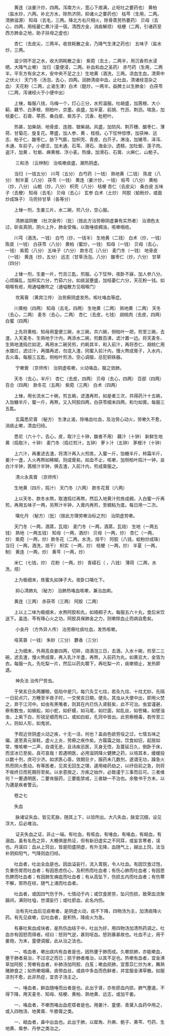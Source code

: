 <!-- { "loadSidebar": true } -->
　　黄连（淡姜汁炒，四两。泻南方火，宽心下痞满，止呕吐之要药也） 黄柏（盐水炒，六两。补北方水，除热济阴，抑诸火之要药也） 枯芩（生用，二两。清肺滋源） 知母（去毛，三两。降北方右尺相火，除骨蒸劳热要药） 贝母（去心，四两，用栝蒌仁煮汁浸一宿。清西方金，消痰解烦） 桔梗（二两，引诸药至西方肺金之地，助子扶母之虚也）

　　杏仁（去皮尖，三两半。收敛耗散之金，乃降气生津之药也） 五味子（盐水炒，三两。

　　滋少阴不足之水，收大阴耗散之金） 紫菀（去土，二两半，用沉香煎水浸晒，大降气止嗽） 当归（童便浸，二两。补血和血之圣药） 赤芍药（生用，二两半。平东方有余之木，安中央不足之土）生地黄（酒洗，三两。凉血生血，清荣中之伏火） 天门冬（汤泡，去心，四两。润肺清痰中血，止吐血，清诸经混杂之血） 天花粉（二两，止渴生津）白术（麸炒，一两半。益脾土以生肺金） 白茯苓（二两，泻诸经火于小便中出）

　　上锉，每服八钱，乌梅一个，灯心三分，水煎温服。吐衄盛，加茜根、大小蓟、藕节、白茅根、侧柏叶、京墨。痰盛，加半夏、前胡、竹沥、荆沥。喘急，加栝蒌仁、石膏、葶苈、桑白皮、紫苏子、沉香、枇杷叶。

　　热甚，加柴胡、地骨皮、连翘、银柴胡。风盛，加防风、荆芥穗、酸枣仁、薄荷、甘菊花、旋复花。寒盛，加人参、黄 、桂枝。心下怔忡惊悸，加茯神、远志、柏子仁、酸枣仁。胁下气膨，加枳壳、青皮、白芥子。淋浊，加猪苓、泽泻、木通、车前子。小便涩，加木通、石苇、滑石、海金沙。遗精，加牡蛎、莲子肉。盗汗，加黄 、牡蛎、麻黄根、浮小麦。热燥，加滑石、石膏、火麻仁、山栀子。

　　 三和汤 （云林制） 治咳嗽痰盛，潮热阴虚。

　　当归（一钱五分） 川芎（五分） 白芍药（一钱） 熟地黄（二钱） 陈皮（八分） 制半夏（八分） 茯苓（一钱） 黄连（姜汁炒，一钱） 枯芩（八分） 黄柏（炒，八分） 山栀（炒，八分） 枳壳（八分） 桔梗 杏仁（去皮尖） 桑白皮 五味子（去梗） 知母（去毛） 贝母（去心） 玄参 白术（土炒） 阿胶（蛤粉炒，或面炒成珠子） 马兜铃甘草（各等分）

　　上锉一剂，生姜三片，水二碗，煎八分，空心服。

　　 清肺滋阴散 （杜次泉传）〔批〕（按此方治劳瘵阴虚兼有实热者） 治酒色太过，斫丧真阴，阴火上升，肺金受侮，以致唾痰稠浊，咳嗽咽疮。

　　川芎（酒洗，一钱） 白芍（炒，一钱半） 生地黄（二钱） 白术（炒，一钱） 陈皮（一钱） 白茯苓（八分） 黄柏（蜜炒，一钱） 知母（一钱） 贝母（去心，一钱） 紫菀（八分） 五味子（六分） 款冬花（八分） 麦门冬（一钱） 地骨皮（一钱） 黄连（炒，五分） 远志（甘草汤泡。八分） 酸枣仁（炒，六分） 甘草（四分）

　　上锉一剂，生姜一片，竹沥三匙，煎服。心下怔忡，夜卧不寐，加人参八分。心烦躁乱，加枳实六分，竹茹六分。如痰涎壅盛，加栝蒌仁六分，天花粉一钱。如咽喉有疮，用通嗌散吹之（通嗌散方见咽喉门）

　　 坎离膏 （黄宾江传） 治劳瘵阴虚发热，咳吐咯血等症。

　　川黄柏（四两） 知母（去毛，四两） 生地黄（二两） 熟地黄（二两） 天冬（去心，二两） 麦冬（去心，二两） 杏仁（去皮，七钱） 胡桃肉（去皮，四两） 白蜜（四两）

　　上先将黄柏、知母用童便三碗，水三碗，共六碗，侧柏叶一把，煎至三碗，去渣，入天麦冬、生熟地于汁内，再添水二碗，煎数百沸，滤汁置一边。将天麦冬、生熟地渣捣烂如泥，再用水二碗另煎，约耗其半，和入前汁，再将杏仁、胡桃仁用水擂烂，滤过汁，再擂再滤，勿混入渣，同蜜入前汁内，慢火熬成膏子，入水内，去火毒。每服三五匙，侧柏叶煎汤，空心调服，忌犯铜铁器。

　　 宁嗽膏 （京师传） 治阴虚咳嗽，火动咯血，服之敛肺。

　　天冬（去心，半斤） 杏仁（去皮，四两） 贝母（去心，四两） 百部（四两） 百合（四两） 款冬花（五两） 紫菀（三两） 白术（四两）

　　上锉，用长流水二十碗，煎五碗，滤渣再煎，如是者三次，共得药汁十五碗，入饴糖半斤，蜜一斤，再熬，又入阿胶四两，白茯苓细末四两，和匀如膏。每服三五匙。

　　 玄霜悉尼膏 （秘方） 生津止渴，除咯血吐血，及治劳心动火，劳嗽久不愈，消痰止嗽，清血归经。

　　悉尼（六十个，去心，皮，取汁三十钟，酸者不用） 藕汁（十钟） 新鲜生地黄（捣取汁，十钟） 麦门冬（捣烂煎汁，五钟） 萝卜汁（五钟） 茅根汁（十钟）

　　上六汁，再重滤去渣，将清汁再入火煎炼，入蜜一斤，饴糖半斤，柿霜半斤，姜汁一盏，入火再熬如稀糊，则成膏矣。如血不止，咳嗽，加侧柏叶捣汁一钟，韭白汁半钟，茜根汁半钟，俱去渣，入前汁内，煎成膏服之。

　　 清火永真膏 （京师传）

　　生地黄（四斤，捣汁） 天门冬（六两） 款冬花茸（六两）

　　上以天冬、款冬水熬，取渣捣烂再熬，然后入地黄汁煎炼成稠，入白蜜一斤再煎，再用五味子一两，另熬汁半钟，入膏内再煎，至稠粘为度。每日用一二次。

　　 噙化丹 （秘方）〔批〕（按此方理劳嗽治标之剂） 治阴虚劳嗽。

　　天门冬（一两，酒蒸，瓦焙） 麦门冬（一两，酒蒸，瓦焙） 生地（一两五钱） 熟地（一两五钱） 知母（一两，酒炒） 贝母（一两，炒） 杏仁（一两，炒） 紫菀（一两，炒）款冬花（二两，水洗，焙干） 阿胶（八钱，蛤粉炒成珠） 当归（一两，酒洗，焙干） 枳实（一两，炒） 桔梗（一两，炒） 半夏（一两，制） 黄连（一两，炒） 黄芩（一两，炒）

　　米仁（七钱，炒） 花粉（一两，炒） 青礞石（ ，八钱） 薄荷（二两，水洗，焙）

　　上为极细末，炼蜜丸如弹子大。夜卧口噙化下。

　　 抑心清肺丸 （秘方） 治肺热咯血咳嗽，兼治血痢。

　　黄连（三两） 赤茯苓（三两） 阿胶（二两）

　　上以上二味为极细末，水熬阿胶和丸，如梧桐子大。每服五六十丸，食后米饮送下。盖连、芩有降心火之功，阿胶具保肺金之力，则嗽除血止而病自愈矣。

　　 小金丹 （方外异人传） 治劳瘵吐痰吐血，发热咳嗽。

　　哑芙蓉（一钱） 朱砂（三分） 麝香（三分）

　　上为细末，外用高良姜四两，切碎，烧酒泡三日，去酒，入水十碗，煎至二三碗，滤去渣，慢火熬成膏，再入乳汁半盏，再熬，入前药为丸，如黄豆大，金箔为衣。每服一丸，先吃梨一片，然后以药丸嚼下，再吃梨一片，痰嗽顿止，发热即退。

　　 神灸法  治传尸劳虫。

　　于癸亥日灸两腰眼，低陷中是穴。每穴灸艾七炷，若灸九炷、十炷尤妙。先隔一日前点穴，方睡至半夜子时，一交癸亥日期，便灸。其虫从大便中出，即用火焚之，弃于江河中。如虫有黑嘴者，则其在内已伤入肾脏矣，此不可治。虫宜谨避，瘵有数虫，如蜈蚣，如小蛇，如虾蟆，如马尾，如烂面，如乱丝，如苍蝇，如壁油虫，上紫下白，形锐足细而有口，或如白蚁，孔窍中皆出。此劳瘵根毒，若传至三人，则如人形，如鬼状。

　　予观近世阴虚火动之疾，十无一活，何也？盖由色欲劳役之过，七情五味之偏，遂至真元渐耗，虚火上炎，劳瘵之疾作矣。方履霜之始，饮食如旧，起居如常，惟咳嗽一二声，自谓无恙，且讳疾忌医，灭身无悟，及蔓延日久，倒卧于床，而坚冰已至矣。良可哀哉！若遇明医，必用滋阴降火健脾之药，以培其本，缓缓投以数十剂，庶可少济。如求医心亟，效期旦夕，服药未几数剂，遂谓无功，躁急火热而阴火愈动。有等医者，见其无回生之理，遽用峻药劫之，以纾目前之急，则将不俟终日而死期将至矣。以余意揆之，方疾之始作，必致谨于三事而后可。三者维何？一要遇明医，二要肯服药，三要能禁戒，三者缺一不治也。余敬书于方末，以为遘是疾者警云。

　　卷之七

　　失血

　　 脉诸证失血，皆见芤脉，随其上下，以验所出。大凡失血，脉宜沉细，设见浮大，后必难治。

　　 证夫失血之证，非止一端。有吐血，有咳血，有唾血，有咯血，有衄血，有溺血。虽有名色之异，大概俱是热证，但有新旧虚实之不同耳，或妄言寒者，误也。丹溪曰：血从上窍出，皆是阳盛阴虚，有升无降，血随气上，越出上窍。法当补阴抑阳气，气降则血归经。

　　吐血者，吐出全血是也。因血溢妄行，流入胃脘，令人吐血。有因饮食过饱，负重伤胃而吐血者；有因思虑伤心，及积热而吐血者；有伤心肺而吐血者；有因思伤脾而吐血者；有因肺生痈疽而吐血者；有从高坠下，伤损五内而吐血者；有伤寒不解，邪热在经，随气上涌而吐血者。

　　吐血者，或因四气伤于外，七情动于内；或饮食房劳，坠闪伤损，致荣血流聚膈间，满则吐嗌，世谓妄行；或吐瘀血，此名内伤。

　　 治有先吐血后见痰嗽者，是阴虚火动，痰不下降，四物汤为主，加清痰降火药。有先见痰嗽，后吐血者，是积热，降痰火为急。

　　有暴吐紫血成块者，是热伤血结于中，吐出为好，用四物汤加清热药调之。吐血亦有因怒而得者。经曰：怒则气逆，甚则呕血。怒则暴甚故也。吐血不止，用干姜炮，为末，童便调服，此从治之法也。

　　一、咳血者，嗽出痰内有血者是也，因热壅于肺而成。久嗽损肺，亦能嗽血，壅于肺者易治，不过凉之而已；损于肺者难治，以其不足也。热嗽有血者，宜金沸草加阿胶；劳嗽有血者，补肺汤加阿胶、白芨；嗽血损肺，宜薏苡仁炒为末，蘸熟猪肺食之；如热嗽咽痛，痰带血丝，或痰中多血而色鲜者，并宜服金沸草散。如服凉剂不愈，此非热症，宜杏子汤主之。

　　一、唾血者，鲜血随唾而出者是也。此出于肾，亦有瘀血内损，肺气壅遏，不得下降，用天麦冬、知母、桔梗、黄柏、熟地黄、远志，或加干姜。

　　一、咯血者，不嗽而咯出血疙瘩者是也。用姜汁、童便、青黛入血药中用之，或入四物汤、地黄膏、牛膝膏之类。

　　一、衄血者，鼻中出血也。此出于肺，以犀角、升麻、栀子、黄芩、芍药、生地黄、紫参、丹参之类治之。

